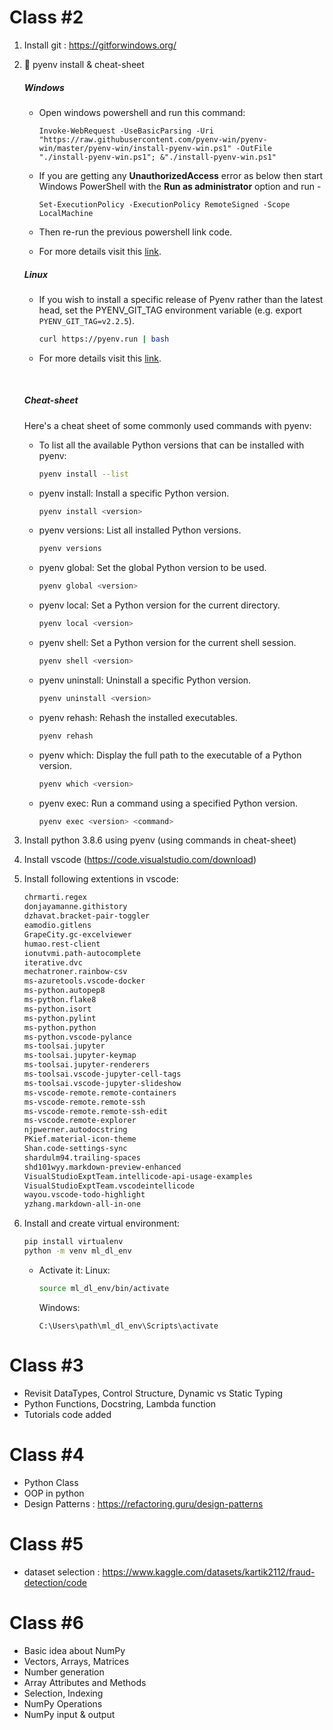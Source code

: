 # Class #2
1. Install git : https://gitforwindows.org/
2. 🐍 pyenv install & cheat-sheet

   ##### Windows

   - Open windows powershell and run this command:
       ```pwsh
       Invoke-WebRequest -UseBasicParsing -Uri "https://raw.githubusercontent.com/pyenv-win/pyenv-win/master/pyenv-win/install-pyenv-win.ps1" -OutFile "./install-pyenv-win.ps1"; &"./install-pyenv-win.ps1"
       ```

   - If you are getting any **UnauthorizedAccess** error as below then start Windows PowerShell with the **Run as administrator** option and run -
       ```pwsh
       Set-ExecutionPolicy -ExecutionPolicy RemoteSigned -Scope LocalMachine
       ```
   - Then re-run the previous powershell link code.
   - For more details visit this [link](https://github.com/pyenv-win/pyenv-win/blob/master/docs/installation.md#powershell).

    ##### Linux
     - If you wish to install a specific release of Pyenv rather than the latest head, set the PYENV_GIT_TAG environment variable (e.g. export `PYENV_GIT_TAG=v2.2.5`).
        ```sh
        curl https://pyenv.run | bash
        ```

   - For more details visit this [link](https://github.com/pyenv/pyenv-installer).
    <br>

    ##### Cheat-sheet
    Here's a cheat sheet of some commonly used commands with pyenv:


    - To list all the available Python versions that can be installed with pyenv:

        ```sh
        pyenv install --list
        ```
    - pyenv install: Install a specific Python version.


        ```sh
        pyenv install <version>
        ```
    - pyenv versions: List all installed Python versions.

        ```sh
        pyenv versions
        ```
    - pyenv global: Set the global Python version to be used.


        ```sh
        pyenv global <version>
        ```
    - pyenv local: Set a Python version for the current directory.


        ```sh
        pyenv local <version>
        ```
    - pyenv shell: Set a Python version for the current shell session.


        ```sh
        pyenv shell <version>
        ```

    - pyenv uninstall: Uninstall a specific Python version.


        ```sh
        pyenv uninstall <version>
        ```
    - pyenv rehash: Rehash the installed executables.


        ```sh
        pyenv rehash
        ```
    - pyenv which: Display the full path to the executable of a Python version.

        ```sh
        pyenv which <version>
        ```
    - pyenv exec: Run a command using a specified Python version.

        ```sh
        pyenv exec <version> <command>
        ```
3. Install python 3.8.6 using pyenv (using commands in cheat-sheet)
4. Install vscode (https://code.visualstudio.com/download)
5. Install following extentions in vscode:
    ```sh
    chrmarti.regex
    donjayamanne.githistory
    dzhavat.bracket-pair-toggler
    eamodio.gitlens
    GrapeCity.gc-excelviewer
    humao.rest-client
    ionutvmi.path-autocomplete
    iterative.dvc
    mechatroner.rainbow-csv
    ms-azuretools.vscode-docker
    ms-python.autopep8
    ms-python.flake8
    ms-python.isort
    ms-python.pylint
    ms-python.python
    ms-python.vscode-pylance
    ms-toolsai.jupyter
    ms-toolsai.jupyter-keymap
    ms-toolsai.jupyter-renderers
    ms-toolsai.vscode-jupyter-cell-tags
    ms-toolsai.vscode-jupyter-slideshow
    ms-vscode-remote.remote-containers
    ms-vscode-remote.remote-ssh
    ms-vscode-remote.remote-ssh-edit
    ms-vscode.remote-explorer
    njpwerner.autodocstring
    PKief.material-icon-theme
    Shan.code-settings-sync
    shardulm94.trailing-spaces
    shd101wyy.markdown-preview-enhanced
    VisualStudioExptTeam.intellicode-api-usage-examples
    VisualStudioExptTeam.vscodeintellicode
    wayou.vscode-todo-highlight
    yzhang.markdown-all-in-one
    ```

6. Install and create virtual environment:

    ```sh
    pip install virtualenv
    python -m venv ml_dl_env
    ```

   - Activate it:
       Linux:
       ```sh
       source ml_dl_env/bin/activate
       ```
       Windows:
       ```
       C:\Users\path\ml_dl_env\Scripts\activate
       ```

# Class #3
- Revisit DataTypes, Control Structure, Dynamic vs Static Typing
- Python Functions, Docstring, Lambda function
- Tutorials code added

# Class #4

- Python Class
- OOP in python
- Design Patterns : https://refactoring.guru/design-patterns

# Class #5
- dataset selection : https://www.kaggle.com/datasets/kartik2112/fraud-detection/code

# Class #6
- Basic idea about NumPy
- Vectors, Arrays, Matrices
- Number generation
- Array Attributes and Methods
- Selection, Indexing
- NumPy Operations
- NumPy input & output

